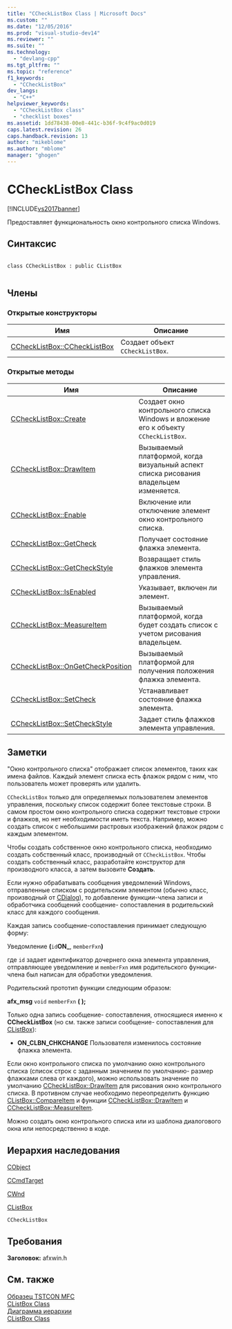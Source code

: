 ```yaml
---
title: "CCheckListBox Class | Microsoft Docs"
ms.custom: ""
ms.date: "12/05/2016"
ms.prod: "visual-studio-dev14"
ms.reviewer: ""
ms.suite: ""
ms.technology: 
  - "devlang-cpp"
ms.tgt_pltfrm: ""
ms.topic: "reference"
f1_keywords: 
  - "CCheckListBox"
dev_langs: 
  - "C++"
helpviewer_keywords: 
  - "CCheckListBox class"
  - "checklist boxes"
ms.assetid: 1dd78438-00e8-441c-b36f-9c4f9ac0d019
caps.latest.revision: 26
caps.handback.revision: 13
author: "mikeblome"
ms.author: "mblome"
manager: "ghogen"
---
```

# CCheckListBox Class
[!INCLUDE[vs2017banner](../../assembler/inline/includes/vs2017banner.md)]

Предоставляет функциональность окно контрольного списка Windows.  
  
## Синтаксис  
  
```  
  
class CCheckListBox : public CListBox  
  
```  
  
## Члены  
  
### Открытые конструкторы  
  
|Имя|Описание|  
|---------|--------------|  
|[CCheckListBox::CCheckListBox](../Topic/CCheckListBox::CCheckListBox.md)|Создает объект `CCheckListBox`.|  
  
### Открытые методы  
  
|Имя|Описание|  
|---------|--------------|  
|[CCheckListBox::Create](../Topic/CCheckListBox::Create.md)|Создает окно контрольного списка Windows и вложение его к объекту `CCheckListBox`.|  
|[CCheckListBox::DrawItem](../Topic/CCheckListBox::DrawItem.md)|Вызываемый платформой, когда визуальный аспект списка рисования владельцем изменяется.|  
|[CCheckListBox::Enable](../Topic/CCheckListBox::Enable.md)|Включение или отключение элемент окно контрольного списка.|  
|[CCheckListBox::GetCheck](../Topic/CCheckListBox::GetCheck.md)|Получает состояние флажка элемента.|  
|[CCheckListBox::GetCheckStyle](../Topic/CCheckListBox::GetCheckStyle.md)|Возвращает стиль флажков элемента управления.|  
|[CCheckListBox::IsEnabled](../Topic/CCheckListBox::IsEnabled.md)|Указывает, включен ли элемент.|  
|[CCheckListBox::MeasureItem](../Topic/CCheckListBox::MeasureItem.md)|Вызываемый платформой, когда будет создать список с учетом рисования владельцем.|  
|[CCheckListBox::OnGetCheckPosition](../Topic/CCheckListBox::OnGetCheckPosition.md)|Вызываемый платформой для получения положения флажка элемента.|  
|[CCheckListBox::SetCheck](../Topic/CCheckListBox::SetCheck.md)|Устанавливает состояние флажка элемента.|  
|[CCheckListBox::SetCheckStyle](../Topic/CCheckListBox::SetCheckStyle.md)|Задает стиль флажков элемента управления.|  
  
## Заметки  
 "Окно контрольного списка" отображает список элементов, таких как имена файлов.  Каждый элемент списка есть флажок рядом с ним, что пользователь может проверять или удалить.  
  
 `CCheckListBox` только для определяемых пользователем элементов управления, поскольку список содержит более текстовые строки.  В самом простом окно контрольного списка содержит текстовые строки и флажков, но нет необходимости иметь текста.  Например, можно создать список с небольшими растровых изображений флажок рядом с каждым элементом.  
  
 Чтобы создать собственное окно контрольного списка, необходимо создать собственный класс, производный от `CCheckListBox`.  Чтобы создать собственный класс, разработайте конструктор для производного класса, а затем вызовите **Создать**.  
  
 Если нужно обрабатывать сообщения уведомлений Windows, отправленные списком с родительским элементом \(обычно класс, производный от [CDialog](../../mfc/reference/cdialog-class.md)\), то добавление функции\-члена записи и обработчика сообщений сообщение\- сопоставления в родительский класс для каждого сообщения.  
  
 Каждая запись сообщение\-сопоставления принимает следующую форму:  
  
 Уведомление **\(**`id`**ON\_**, `memberFxn`**\)**  
  
 где `id` задает идентификатор дочернего окна элемента управления, отправляющее уведомление и `memberFxn` имя родительского функции\-члена был написан для обработки уведомления.  
  
 Родительский прототип функции следующим образом:  
  
 **afx\_msg** `void` `memberFxn` **\( \);**  
  
 Только одна запись сообщение\- сопоставления, относящиеся именно к **CCheckListBox** \(но см. также записи сообщение\- сопоставления для [CListBox](../Topic/CListBox%20Class.md)\):  
  
-   **ON\_CLBN\_CHKCHANGE** Пользователя изменилось состояние флажка элемента.  
  
 Если окно контрольного списка по умолчанию окно контрольного списка \(список строк с заданным значением по умолчанию\- размер флажками слева от каждого\), можно использовать значение по умолчанию [CCheckListBox::DrawItem](../Topic/CCheckListBox::DrawItem.md) для рисования окно контрольного списка.  В противном случае необходимо переопределить функцию [CListBox::CompareItem](../Topic/CListBox::CompareItem.md) и функции [CCheckListBox::DrawItem](../Topic/CCheckListBox::DrawItem.md) и [CCheckListBox::MeasureItem](../Topic/CCheckListBox::MeasureItem.md).  
  
 Можно создать окно контрольного списка или из шаблона диалогового окна или непосредственно в коде.  
  
## Иерархия наследования  
 [CObject](../Topic/CObject%20Class.md)  
  
 [CCmdTarget](../Topic/CCmdTarget%20Class.md)  
  
 [CWnd](../Topic/CWnd%20Class.md)  
  
 [CListBox](../Topic/CListBox%20Class.md)  
  
 `CCheckListBox`  
  
## Требования  
 **Заголовок:** afxwin.h  
  
## См. также  
 [Образец TSTCON MFC](../../top/visual-cpp-samples.md)   
 [CListBox Class](../Topic/CListBox%20Class.md)   
 [Диаграмма иерархии](../../mfc/hierarchy-chart.md)   
 [CListBox Class](../Topic/CListBox%20Class.md)
